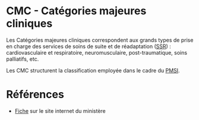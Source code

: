 # CMC - Catégories majeures cliniques
<!-- SPDX-License-Identifier: MPL-2.0 -->

Les Catégories majeures cliniques correspondent aux grands types de prise en charge des services de soins de suite et de réadaptation ([SSR](SSR.md)) : cardiovasculaire et respiratoire, neuromusculaire, post-traumatique, soins palliatifs, etc.

Les CMC structurent la classification employée dans le cadre du [PMSI](PMSI.md). 

# Références

- [Fiche](https://solidarites-sante.gouv.fr/professionnels/gerer-un-etablissement-de-sante-medico-social/financement/financement-des-etablissements-de-sante-10795/financement-des-etablissements-de-sante-glossaire/article/categories-majeures-cliniques-cmc) sur le site internet du ministère
